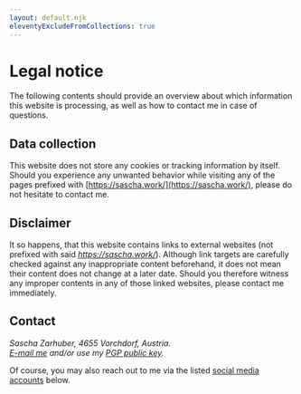 ```yaml
---
layout: default.njk
eleventyExcludeFromCollections: true
---
```


<meta data-helmet="robots" name="robots" content="noindex nofollow" />

# Legal notice

The following contents should provide an overview about which information this website is processing, as well as how to contact me in case of questions.

## Data collection

This website does not store any cookies or tracking information by itself. Should you experience any unwanted behavior while visiting any of the pages prefixed with [https://sascha.work/](https://sascha.work/), please do not hesitate to contact me.

## Disclaimer

It so happens, that this website contains links to external websites (not prefixed with said _https://sascha.work/_). Although link targets are carefully checked against any inappropriate content beforehand, it does not mean their content does not change at a later date. Should you therefore witness any improper contents in any of those linked websites, please contact me immediately.

## Contact

<address class="h-card">
  <span class="p-name">Sascha Zarhuber</span>, <span class="p-postal-code">4655</span> <span class="p-locality">Vorchdorf</span>, <span class="p-country-name">Austria</span>.<br />
  <a href="mailto:{{ pkg.author.email }}" class="u-email">E-mail me</a> and/or use my <a href="#pgp">PGP public key</a>.
</address>

Of course, you may also reach out to me via the listed [social media accounts](#social-media) below.
